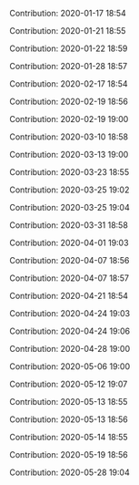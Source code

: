 Contribution: 2020-01-17 18:54

Contribution: 2020-01-21 18:55

Contribution: 2020-01-22 18:59

Contribution: 2020-01-28 18:57

Contribution: 2020-02-17 18:54

Contribution: 2020-02-19 18:56

Contribution: 2020-02-19 19:00

Contribution: 2020-03-10 18:58

Contribution: 2020-03-13 19:00

Contribution: 2020-03-23 18:55

Contribution: 2020-03-25 19:02

Contribution: 2020-03-25 19:04

Contribution: 2020-03-31 18:58

Contribution: 2020-04-01 19:03

Contribution: 2020-04-07 18:56

Contribution: 2020-04-07 18:57

Contribution: 2020-04-21 18:54

Contribution: 2020-04-24 19:03

Contribution: 2020-04-24 19:06

Contribution: 2020-04-28 19:00

Contribution: 2020-05-06 19:00

Contribution: 2020-05-12 19:07

Contribution: 2020-05-13 18:55

Contribution: 2020-05-13 18:56

Contribution: 2020-05-14 18:55

Contribution: 2020-05-19 18:56

Contribution: 2020-05-28 19:04

